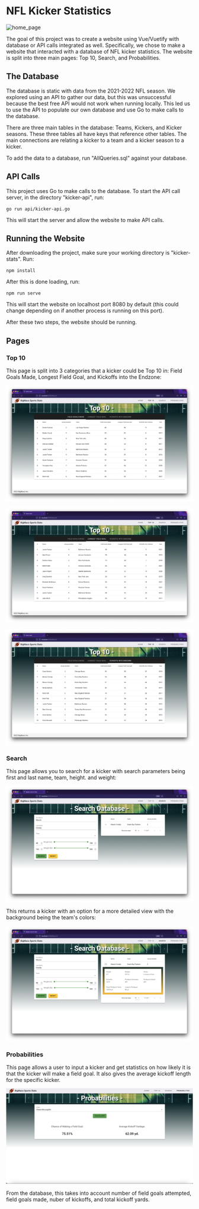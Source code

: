 # NFL Kicker Statistics

![home_page](sample_pictures/home_page.png)

The goal of this project was to create a website using Vue/Vuetify with database or API calls integrated as well. Specifically, we chose to make a website that interacted with a database of NFL kicker statistics. The website is split into three main pages: Top 10, Search, and Probabilities.

## The Database

The database is static with data from the 2021-2022 NFL season. We explored using an API to gather our data, but this was unsuccessful because the best free API would not work when running locally. This led us to use the API to populate our own database and use Go to make calls to the database. 

There are three main tables in the database: Teams, Kickers, and Kicker seasons. These three tables all have keys that reference other tables. The main connections are relating a kicker to a team and a kicker season to a kicker.

To add the data to a database, run "AllQueries.sql" against your database. 

## API Calls

This project uses Go to make calls to the database. To start the API call server, in the directory "kicker-api", run:

```
go run api/kicker-api.go
```

This will start the server and allow the website to make API calls.

## Running the Website

After downloading the project, make sure your working directory is "kicker-stats". Run:

```
npm install
```

After this is done loading, run:

```
npm run serve
```

This will start the website on localhost port 8080 by default (this could change depending on if another process is running on this port). 

After these two steps, the website should be running.

## Pages

### Top 10
This page is split into 3 categories that a kicker could be Top 10 in: Field Goals Made, Longest Field Goal, and Kickoffs into the Endzone:

![fg_made](sample_pictures/top10_fgmade.png)

![longest_fg](sample_pictures/top10_longestfg.png)

![endzone](sample_pictures/top10_endzone.png)

### Search

This page allows you to search for a kicker with search parameters being first and last name, team, height. and weight:

![search_example](sample_pictures/search_example.png)

This returns a kicker with an option for a more detailed view with the background being the team's colors:

![search_details](sample_pictures/search_details.png)

### Probabilities

This page allows a user to input a kicker and get statistics on how likely it is that the kicker will make a field goal. It also gives the average kickoff length for the specific kicker.

![prob_example](sample_pictures/prob_example_2.png)

From the database, this takes into account number of field goals attempted, field goals made, nuber of kickoffs, and total kickoff yards.